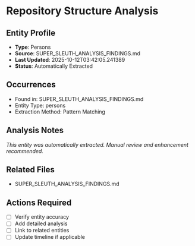 # Repository Structure Analysis

## Entity Profile
- **Type**: Persons
- **Source**: SUPER_SLEUTH_ANALYSIS_FINDINGS.md
- **Last Updated**: 2025-10-12T03:42:05.241389
- **Status**: Automatically Extracted

## Occurrences
- Found in: SUPER_SLEUTH_ANALYSIS_FINDINGS.md
- Entity Type: persons
- Extraction Method: Pattern Matching

## Analysis Notes
*This entity was automatically extracted. Manual review and enhancement recommended.*

## Related Files
- SUPER_SLEUTH_ANALYSIS_FINDINGS.md

## Actions Required
- [ ] Verify entity accuracy
- [ ] Add detailed analysis
- [ ] Link to related entities
- [ ] Update timeline if applicable
